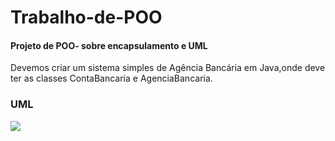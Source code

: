 # Trabalho-de-POO
#### Projeto de POO- sobre encapsulamento e UML
Devemos criar um sistema simples de Agência Bancária em Java,onde deve ter as classes ContaBancaria e AgenciaBancaria.

### UML
<img src="/assets/img/UML.jpg">


